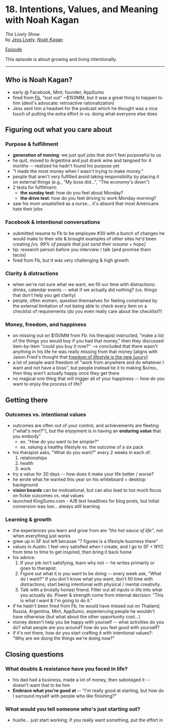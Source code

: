# 18. Intentions, Values, and Meaning with Noah Kagan
*The Lively Show*<br>
by [Jess Lively](http://www.jesslively.com/), [Noah Kagan](http://noahkagan.com/)

[Episode](http://www.jesslively.com/noahkagan/)

This episode is about growing and living intentionally.

---

## Who is Noah Kagan?

- early @ Facebook, Mint; founder, AppSumo
- fired from [Fb](http://okdork.com/justlively), "lost out" ~$150MM, but it was a great thing to happen to him (devil's advocate: retroactive rationalization)
- Jess sent him a headset for the podcast which he thought was a nice touch of putting the extra effort in vs. doing what everyone else does

## Figuring out what you care about

### Purpose & fulfillment

- **generation of moving**: we just quit jobs that don't feel purposeful to us
- he quit, moved to Argentina and just drank wine and tangoed for 4 months -- realized he hadn't found his purpose yet
- "I made the most money when I wasn't trying to make money."
- people that aren't very fulfilled avoid taking responsibility by placing it on external things (e.g., "My boss did...", "The economy's down")
- 2 tests for fulfillment:
  - **the sunday test**: how do you feel about Monday?
  - **the drive test**: how do you feel driving to work Monday morning?
- saw his mom unsatisfied as a nurse... it's absurd that most Americans hate their jobs

### Facebook & intentional conversations

- submitted resume to Fb to be employee #30 with a bunch of changes he would make to their site & brought examples of other sites he'd been creating *[vs. 99% of people that just send their resume + hope]*
- tip: research person before you interview / talk (and promise them tacos)
- fired from Fb, but it was very challenging & high growth

### Clarity & distractions

- when we're not sure what we want, we fill our time with distractions: drinks, calendar events -- what if we actually did nothing? (vs. things that don't help you get clarity)
- people, often women, question themselves for feeling constrained by the external limitation of not being able to check every item on a checklist of requirements (do you even really care about the checklist?)

### Money, freedom, and happiness

- on missing out on $150MM from Fb: his therapist instructed, "make a list of the things you would buy if you had that money," then they discussed item-by-item "could you buy it now?" --> concluded that there wasn't anything in his life he was really missing from that money [aligns with Jason Fried's thought that [freedom of lifestyle is the new luxury](https://github.com/tedmiston/notes/blob/master/books/Remote.md#the-new-luxury)]
- a lot of people want freedom of "work from anywhere and do whatever I want and not have a boss", but people instead tie it to making $x/mo., then they aren't actually happy once they get there
- no magical one thing that will trigger all of your happiness -- how do you want to enjoy the process of life?

## Getting there

### Outcomes vs. intentional values

- outcomes are often out of your control, and achievements are fleeting ("what's next?"), but the enjoyment is in having an **enduring value** that you embody"
  - ex. "How do you want to be simpler?"
  - ex. valuing a healthy lifestyle vs. the outcome of a six pack
- his therapist asks, "What do you want?" every 2 weeks in each of:
  1. relationships
  2. health
  3. work
- try a value for 30 days -- how does it make your life better / worse?
- he wrote what he wanted this year on his whiteboard + desktop background
- **vision boards** can be motivational, but can also lead to too much focus on fickle outcomes vs. real values
- launched KingSumo.com - A/B test headlines for blog posts, but initial conversion was low... always still learning

### Learning & growth

- the experiences you learn and grow from are *"the hot sauce of life"*, not when everything just works
- grew up in SF but left because "7 figures is a lifestyle business there"
- values in Austin: I feel very satisfied when I create, and I go to SF + NYC from time to time to get inspired, then bring it back home
- his advice:
  1. If your job isn't satisfying, learn why not -- he writes primarily or goes to therapist.
  2. Figure out what it is you want to be doing -- every week ask, "What do I want?"  If you don't know what you want, don't fill time with distractions; start being intentional with physical / mental creativity.
  3. Talk with a brutally honest friend.  Filter out all inputs in life into what you actually do.  Power & strength come from internal decision: "This is what I want & I'm going to do it."
- if he hadn't been fired from Fb, he would have missed out on Thailand, Russia, Argentina, Mint, AppSumo, experiencing people he wouldn't have otherwise (but what about the other opportunity cost...)
- money doesn't help you be happy with yourself -- what activities do you do?  what people are you around?  how do you feel good with yourself?
- if it's not there, how do you start crafting it with intentional values?: "Why are we doing the things we're doing now?"

## Closing questions

### What doubts & resistance have you faced in life?

- his dad had a business, made a lot of money, then sabotaged it -- doesn't want that to be him
- **Embrace what you're good at** -- "I'm really good at starting, but how do I surround myself with people who like finishing?"

### What would you tell someone who's just starting out?

- hustle... just start working; if you really want something, put the effort in

